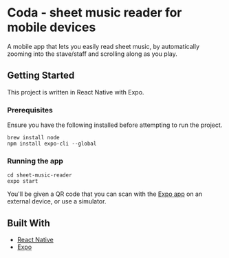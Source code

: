 # Coda - sheet music reader for mobile devices

A mobile app that lets you easily read sheet music, by automatically zooming into the stave/staff and scrolling along as you play.

## Getting Started

This project is written in React Native with Expo.

### Prerequisites

Ensure you have the following installed before attempting to run the project.

```
brew install node
npm install expo-cli --global
```

### Running the app

```
cd sheet-music-reader
expo start
```
You'll be given a QR code that you can scan with the [Expo app](https://apps.apple.com/us/app/expo-client/id982107779) on an external device, or use a simulator.

## Built With

* [React Native](http://www.reactnative.dev/) 
* [Expo](https://expo.com/)
